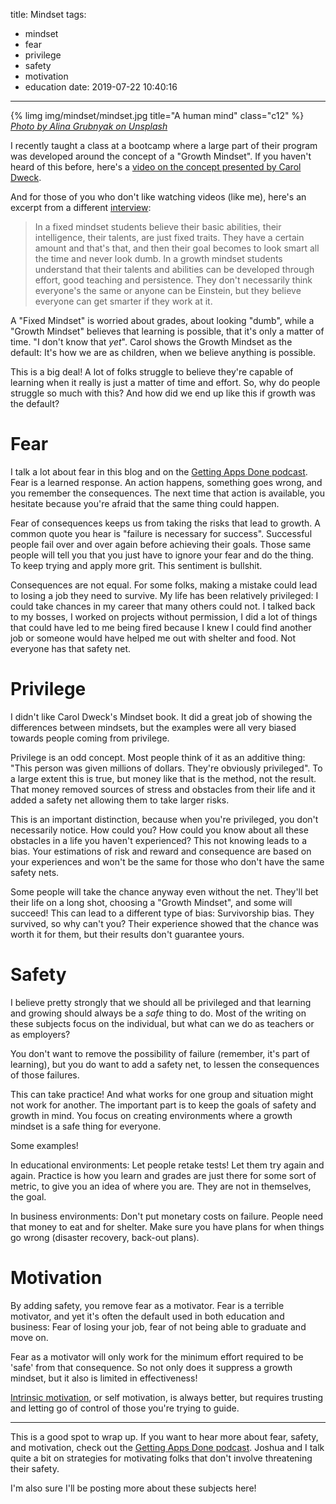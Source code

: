 title: Mindset
tags:
  - mindset
  - fear
  - privilege
  - safety
  - motivation
  - education
date: 2019-07-22 10:40:16
---

<div class="article-image">
  {% limg img/mindset/mindset.jpg title="A human mind" class="c12" %}
  <div class="article-image-sub">
    <cite>
      <a href="https://unsplash.com/@alinnnaaaa?utm_medium=referral&utm_campaign=photographer-credit&utm_content=creditBadge">Photo by Alina Grubnyak on Unsplash</a>
    </cite>
  </div>
</div>

I recently taught a class at a bootcamp where a large part of their program was developed around the concept of a "Growth Mindset".  If you haven't heard of this before, here's a [video on the concept presented by Carol Dweck](https://www.youtube.com/watch?v=hiiEeMN7vbQ).

And for those of you who don't like watching videos (like me), here's an excerpt from a different [interview](https://onedublin.org/2012/06/19/stanford-universitys-carol-dweck-on-the-growth-mindset-and-education/):

> In a fixed mindset students believe their basic abilities, their intelligence, their talents, are just fixed traits. They have a certain amount and that's that, and then their goal becomes to look smart all the time and never look dumb. In a growth mindset students understand that their talents and abilities can be developed through effort, good teaching and persistence. They don't necessarily think everyone's the same or anyone can be Einstein, but they believe everyone can get smarter if they work at it.

A "Fixed Mindset" is worried about grades, about looking "dumb", while a "Growth Mindset" believes that learning is possible, that it's only a matter of time. "I don't know that _yet_".  Carol shows the Growth Mindset as the default:  It's how we are as children, when we believe anything is possible.

This is a big deal!  A lot of folks struggle to believe they're capable of learning when it really is just a matter of time and effort.  So, why do people struggle so much with this?  And how did we end up like this if growth was the default?

<!-- more -->  

# Fear

I talk a lot about fear in this blog and on the [Getting Apps Done podcast](https://gettingappsdone.com).  Fear is a learned response.  An action happens, something goes wrong, and you remember the consequences.  The next time that action is available, you hesitate because you're afraid that the same thing could happen.

Fear of consequences keeps us from taking the risks that lead to growth.  A common quote you hear is "failure is necessary for success".  Successful people fail over and over again before achieving their goals.  Those same people will tell you that you just have to ignore your fear and do the thing.  To keep trying and apply more grit.  This sentiment is bullshit.

Consequences are not equal.  For some folks, making a mistake could lead to losing a job they need to survive.  My life has been relatively privileged:  I could take chances in my career that many others could not.  I talked back to my bosses, I worked on projects without permission, I did a lot of things that could have led to me being fired because I knew I could find another job or someone would have helped me out with shelter and food.  Not everyone has that safety net.

# Privilege

I didn't like Carol Dweck's Mindset book.  It did a great job of showing the differences between mindsets, but the examples were all very biased towards people coming from privilege.

Privilege is an odd concept.  Most people think of it as an additive thing: "This person was given millions of dollars.  They're obviously privileged".  To a large extent this is true, but money like that is the method, not the result.  That money removed sources of stress and obstacles from their life and it added a safety net allowing them to take larger risks.  

This is an important distinction, because when you're privileged, you don't necessarily notice.  How could you?  How could you know about all these obstacles in a life you haven't experienced?  This not knowing leads to a bias.  Your estimations of risk and reward and consequence are based on your experiences and won't be the same for those who don't have the same safety nets.

Some people will take the chance anyway even without the net.  They'll bet their life on a long shot, choosing a "Growth Mindset", and some will succeed!  This can lead to a different type of bias:  Survivorship bias.  They survived, so why can't you?  Their experience showed that the chance was worth it for them, but their results don't guarantee yours.

# Safety

I believe pretty strongly that we should all be privileged and that learning and growing should always be a _safe_ thing to do.  Most of the writing on these subjects focus on the individual, but what can we do as teachers or as employers?  

You don't want to remove the possibility of failure (remember, it's part of learning), but you do want to add a safety net, to lessen the consequences of those failures.

This can take practice!  And what works for one group and situation might not work for another.  The important part is to keep the goals of safety and growth in mind.  You focus on creating environments where a growth mindset is a safe thing for everyone. 

Some examples!

In educational environments:  Let people retake tests!  Let them try again and again.  Practice is how you learn and grades are just there for some sort of metric, to give you an idea of where you are.  They are not in themselves, the goal.

In business environments:  Don't put monetary costs on failure.  People need that money to eat and for shelter.  Make sure you have plans for when things go wrong (disaster recovery, back-out plans).

# Motivation

By adding safety, you remove fear as a motivator.  Fear is a terrible motivator, and yet it's often the default used in both education and business:  Fear of losing your job, fear of not being able to graduate and move on.

Fear as a motivator will only work for the minimum effort required to be 'safe' from that consequence.  So not only does it suppress a growth mindset, but it also is limited in effectiveness!

[Intrinsic motivation](https://en.wikipedia.org/wiki/Motivation#Intrinsic_motivation), or self motivation, is always better, but requires trusting and letting go of control of those you're trying to guide.

---

This is a good spot to wrap up.  If you want to hear more about fear, safety, and motivation, check out the [Getting Apps Done podcast](https://gettingappsdone.com).  Joshua and I talk quite a bit on strategies for motivating folks that don't involve threatening their safety.

I'm also sure I'll be posting more about these subjects here!
